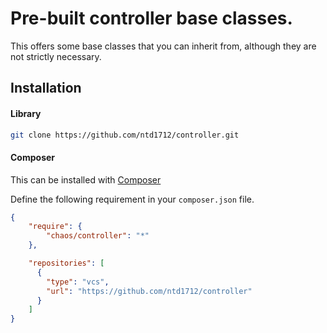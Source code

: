 # Pre-built controller base classes.

This offers some base classes that you can inherit from, although they are not strictly necessary.

## Installation

#### Library

```bash
git clone https://github.com/ntd1712/controller.git
```

#### Composer

This can be installed with [Composer](https://getcomposer.org/doc/00-intro.md)

Define the following requirement in your `composer.json` file.

```json
{
    "require": {
        "chaos/controller": "*"
    },

    "repositories": [
      {
        "type": "vcs",
        "url": "https://github.com/ntd1712/controller"
      }
    ]
}
```
